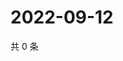 # 2022-09-12

共 0 条

<!-- BEGIN WEIBO -->
<!-- 最后更新时间 Mon Sep 12 2022 21:45:39 GMT+0800 (China Standard Time) -->

<!-- END WEIBO -->
